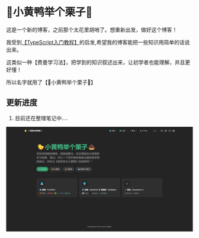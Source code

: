 # 🐤小黄鸭举个栗子🌰

这是一个新的博客，之前那个太花里胡哨了。想重新出发，做好这个博客！

我受到[【TypeScript入门教程】](https://ts.xcatliu.com/)的启发,希望我的博客能把一些知识用简单的话说出来。

这类似一种【费曼学习法】，把学到的知识叙述出来，让初学者也能理解，并且更好懂！

所以名字就用了【🐤小黄鸭举个栗子🌰】

## 更新进度
1. 目前还在整理笔记中....


![图 1](img/65ee5f91d4b97a3984bf7ea9f9f0f0b92a659886cfe424977179631e1931b55e.png)  

